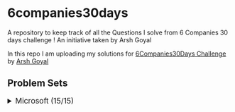 # 6companies30days
 A repository to keep track of all the Questions I solve from 6 Companies 30 days challenge !
 An initiative taken by Arsh Goyal
 

In this repo I am uploading my solutions for [6Companies30Days Challenge](https://www.youtube.com/watch?v=8ESo_bXhRC4) by [Arsh Goyal](https://www.linkedin.com/in/arshgoyal/)

## Problem Sets

<details>
<summary style="font-size: 1.2em">Microsoft (15/15)</summary>

Sr  | Problems                                                                                    | TryIt                                                                                                                                     | Status
----|---------------------------------------------------------------------------------------------------------------------------|-------------------------------------------------------------------------------------------------------------------------------------------|---------
1   | [You are given an array of strings tokens that represents an arithmetic expression in a Reverse Polish Notation.]()                                                     | [![Problem Link]()](https://leetcode.com/problems/evaluate-reverse-polish-notation/)                                                     | ✅
2   | [Combination Sum with a twist.]()                                                   | [Problem Link](https://leetcode.com/problems/combination-sum-iii/)                                        											   																															| ✅
3   | [Bulls and Cows]()   | [![Problem Link]()](https://leetcode.com/problems/bulls-and-cows/)    | ✅
4   | [You are given an integer array nums of length n. Return maximum length of Rotation Function]()                                                             | [![Problem Link](./assets/gfg.svg)](https://leetcode.com/problems/rotate-function/)                                   |
5   | [Largest Divisible Subset.]()                                                     | [![Problem Link]()](https://leetcode.com/problems/largest-divisible-subset/)                              |  
6   | [How to find a perfect Rectangle.]()                                                     | [![Problem Link]()](https://leetcode.com/problems/perfect-rectangle/)                              |  
7   | [Scheduling a Course.]()                                                     | [![Problem Link]()](https://leetcode.com/problems/course-schedule/)                              |  
8   | [Most Profitable Path in a Tree]()                                                     | [![Problem Link]()](https://leetcode.com/problems/most-profitable-path-in-a-tree/)                              |  
9   | [Number of Pairs satisfying Inequality.]()                                                     | [![Problem Link]()](https://leetcode.com/problems/number-of-pairs-satisfying-inequality/)                              |  
10   | [Shortest Unsorted Continuous Subarray]()                                                     | [![Problem Link]()](https://leetcode.com/problems/shortest-unsorted-continuous-subarray/)                              | 
11   | [Number of Ways to Arrive at Destination]()                                                     | [![Problem Link]()](https://leetcode.com/problems/number-of-ways-to-arrive-at-destination/)                              |  
12   | [Longest Happy Prefix]()                                                     | [![Problem Link]()](https://leetcode.com/problems/longest-happy-prefix/)                              | 
13   | [Seat Arrangement in a SpiceJet Problem - Online OA February ‘22]()                                                     | [![Problem Link]()](https://leetcode.com/problems/airplane-seat-assignment-probability/)                              |  
14  | [Minimum Deletions to Make Array Divisible]()                                                     | [![Problem Link]()](https://leetcode.com/problems/minimum-deletions-to-make-array-divisible/)                              |  
15  | [Substrings Containing All Three Characters]()                                                     | [![Problem Link]()](https://leetcode.com/problems/number-of-substrings-containing-all-three-characters/)                              | 
 
</details>

